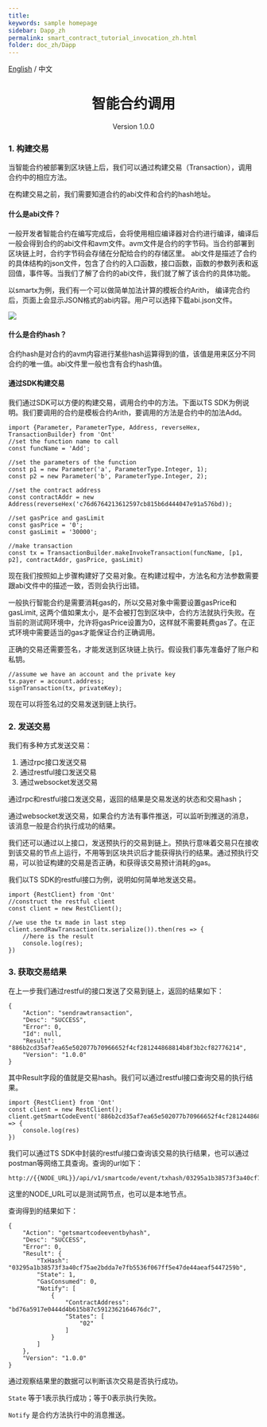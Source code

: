 ```yaml
---
title: 
keywords: sample homepage
sidebar: Dapp_zh
permalink: smart_contract_tutorial_invocation_zh.html
folder: doc_zh/Dapp
---
```



[English](./smart_contract_tutorial_invocation_en.html) / 中文

<h1 align="center">智能合约调用</h1>
<p align="center" class="version">Version 1.0.0 </p>

### 1. 构建交易

当智能合约被部署到区块链上后，我们可以通过构建交易（Transaction），调用合约中的相应方法。

在构建交易之前，我们需要知道合约的abi文件和合约的hash地址。

#### 什么是abi文件？

一般开发者智能合约在编写完成后，会将使用相应编译器对合约进行编译，编译后一般会得到合约的abi文件和avm文件。avm文件是合约的字节码。当合约部署到区块链上时，合约字节码会存储在分配给合约的存储区里。 abi文件是描述了合约的具体结构的json文件，包含了合约的入口函数，接口函数，函数的参数列表和返回值，事件等。当我们了解了合约的abi文件，我们就了解了该合约的具体功能。

以smartx为例，我们有一个可以做简单加法计算的模板合约Arith， 编译完合约后，页面上会显示JSON格式的abi内容。用户可以选择下载abi.json文件。

![](https://upload-images.jianshu.io/upload_images/150344-297f0b59eb7b3e94.png?imageMogr2/auto-orient/strip%7CimageView2/2/w/1240)

#### 什么是合约hash？

合约hash是对合约的avm内容进行某些hash运算得到的值，该值是用来区分不同合约的唯一值。abi文件里一般也含有合约hash值。

#### 通过SDK构建交易

我们通过SDK可以方便的构建交易，调用合约中的方法。下面以TS SDK为例说明。我们要调用的合约是模板合约Arith，要调用的方法是合约中的加法Add。

````
import {Parameter, ParameterType, Address, reverseHex, TransactionBuilder} from 'Ont'
//set the function name to call
const funcName = 'Add';

//set the parameters of the function
const p1 = new Parameter('a', ParameterType.Integer, 1);
const p2 = new Parameter('b', ParameterType.Integer, 2);

//set the contract address
const contractAddr = new Address(reverseHex('c76d6764213612597cb815b6d444047e91a576bd));

//set gasPrice and gasLimit
const gasPrice = '0';
const gasLimit = '30000';

//make transaction
const tx = TransactionBuilder.makeInvokeTransaction(funcName, [p1, p2], contractAddr, gasPrice, gasLimit)
````

现在我们按照如上步骤构建好了交易对象。在构建过程中，方法名和方法参数需要跟abi文件中的描述一致，否则会执行出错。

一般执行智能合约是需要消耗gas的，所以交易对象中需要设置gasPrice和gasLimit, 这两个值如果太小，是不会被打包到区块中，合约方法就执行失败。在当前的测试网环境中，允许将gasPrice设置为0，这样就不需要耗费gas了。在正式环境中需要适当的gas才能保证合约正确调用。

正确的交易还需要签名，才能发送到区块链上执行。假设我们事先准备好了账户和私钥。

````
//assume we have an account and the private key
tx.payer = account.address;
signTransaction(tx, privateKey);
````

现在可以将签名过的交易发送到链上执行。

### 2. 发送交易

我们有多种方式发送交易：

1. 通过rpc接口发送交易
2. 通过restful接口发送交易
3. 通过websocket发送交易

通过rpc和restful接口发送交易，返回的结果是交易发送的状态和交易hash；

通过websocket发送交易，如果合约方法有事件推送，可以监听到推送的消息，该消息一般是合约执行成功的结果。

我们还可以通过以上接口，发送预执行的交易到链上。预执行意味着交易只在接收到该交易的节点上运行，不用等到区块共识后才能获得执行的结果。通过预执行交易，可以验证构建的交易是否正确，和获得该交易预计消耗的gas。

我们以TS SDK的restful接口为例，说明如何简单地发送交易。

````
import {RestClient} from 'Ont'
//construct the restful client
const client = new RestClient();

//we use the tx made in last step
client.sendRawTransaction(tx.serialize()).then(res => {
	//here is the result
    console.log(res);
})
````

### 3. 获取交易结果

在上一步我们通过restful的接口发送了交易到链上，返回的结果如下：

````
{
	"Action": "sendrawtransaction",
	"Desc": "SUCCESS",
	"Error": 0,
	"Id": null,
	"Result": "886b2cd35af7ea65e502077b70966652f4cf281244868814b8f3b2cf82776214",
	"Version": "1.0.0"
}
````

其中Result字段的值就是交易hash。我们可以通过restful接口查询交易的执行结果。

````
import {RestClient} from 'Ont'
const client = new RestClient();
client.getSmartCodeEvent('886b2cd35af7ea65e502077b70966652f4cf281244868814b8f3b2cf82776214').then(res => {
    console.log(res)
})
````

我们可以通过TS SDK中封装的restful接口查询该交易的执行结果，也可以通过postman等网络工具查询。查询的url如下：

````
http://{{NODE_URL}}/api/v1/smartcode/event/txhash/03295a1b38573f3a40cf75ae2bdda7e7fb5536f067ff5e47de44aeaf5447259b
````

这里的NODE_URL可以是测试网节点，也可以是本地节点。

查询得到的结果如下：

````
{
    "Action": "getsmartcodeeventbyhash",
    "Desc": "SUCCESS",
    "Error": 0,
    "Result": {
        "TxHash": "03295a1b38573f3a40cf75ae2bdda7e7fb5536f067ff5e47de44aeaf5447259b",
        "State": 1,
        "GasConsumed": 0,
        "Notify": [
            {
                "ContractAddress": "bd76a5917e0444d4b615b87c5912362164676dc7",
                "States": [
                    "02"
                ]
            }
        ]
    },
    "Version": "1.0.0"
}
````

通过观察结果里的数据可以判断该次交易是否执行成功。

```State``` 等于1表示执行成功；等于0表示执行失败。

````Notify```` 是合约方法执行中的消息推送。